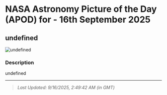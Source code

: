 
# NASA Astronomy Picture of the Day (APOD) for - 16th September 2025
## undefined

![undefined](undefined)

### Description
undefined

---
> _Last Updated: 9/16/2025, 2:49:42 AM (in GMT)_
